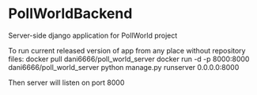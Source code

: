 # PollWorldBackend
Server-side django application for PollWorld project

To run current released version of app from any place without repository files:
docker pull dani6666/poll_world_server
docker run -d -p 8000:8000 dani6666/poll_world_server python manage.py runserver 0.0.0.0:8000

Then server will listen on port 8000
